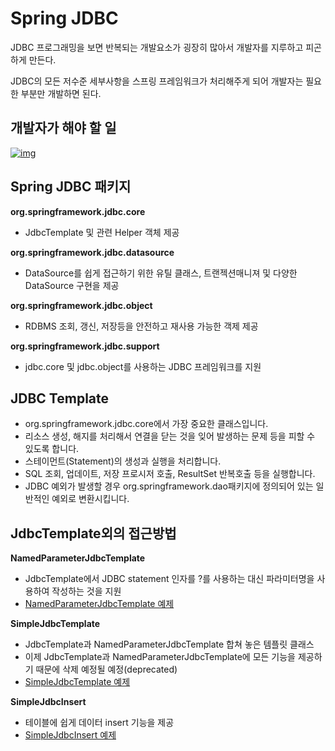 # Spring JDBC

JDBC 프로그래밍을 보면 반복되는 개발요소가 굉장히 많아서 개발자를 지루하고 피곤하게 만든다.

JDBC의 모든 저수준 세부사항을 스프링 프레임워크가 처리해주게 되어 개발자는 필요한 부분만 개발하면 된다.

## 개발자가 해야 할 일

[                                   ![img](https://cphinf.pstatic.net/mooc/20180205_176/1517797019977L6ygq_PNG/2_11_2_springJDBC.PNG?type=w760)                                        ](https://www.boostcourse.org/web316/lecture/20660/?isDesc=false#)



## **Spring JDBC 패키지**

**org.springframework.jdbc.core**

- JdbcTemplate 및 관련 Helper 객체 제공

**org.springframework.jdbc.datasource**

- DataSource를 쉽게 접근하기 위한 유틸 클래스, 트랜젝션매니져 및 다양한 DataSource 구현을 제공

**org.springframework.jdbc.object**

- RDBMS 조회, 갱신, 저장등을 안전하고 재사용 가능한 객제 제공

**org.springframework.jdbc.support**

- jdbc.core 및 jdbc.object를 사용하는 JDBC 프레임워크를 지원

  

## **JDBC Template**

- org.springframework.jdbc.core에서 가장 중요한 클래스입니다.
- 리소스 생성, 해지를 처리해서 연결을 닫는 것을 잊어 발생하는 문제 등을 피할 수 있도록 합니다.
- 스테이먼트(Statement)의 생성과 실행을 처리합니다.
- SQL 조회, 업데이트, 저장 프로시저 호출, ResultSet 반복호출 등을 실행합니다.
- JDBC 예외가 발생할 경우 org.springframework.dao패키지에 정의되어 있는 일반적인 예외로 변환시킵니다.



## **JdbcTemplate외의 접근방법**

**NamedParameterJdbcTemplate**

- JdbcTemplate에서 JDBC statement 인자를 ?를 사용하는 대신 파라미터명을 사용하여 작성하는 것을 지원
- [NamedParameterJdbcTemplate 예제](https://docs.spring.io/spring/docs/current/spring-framework-reference/data-access.html#jdbc-NamedParameterJdbcTemplate)

**SimpleJdbcTemplate**

- JdbcTemplate과 NamedParameterJdbcTemplate 합쳐 놓은 템플릿 클래스
- 이제 JdbcTemplate과 NamedParameterJdbcTemplate에 모든 기능을 제공하기 때문에 삭제 예정될 예정(deprecated)
- [SimpleJdbcTemplate 예제](https://www.concretepage.com/spring/simplejdbctemplate-spring-example)

**SimpleJdbcInsert**

- 테이블에 쉽게 데이터 insert 기능을 제공
- [SimpleJdbcInsert 예제](https://www.tutorialspoint.com/springjdbc/springjdbc_simplejdbcinsert.htm)